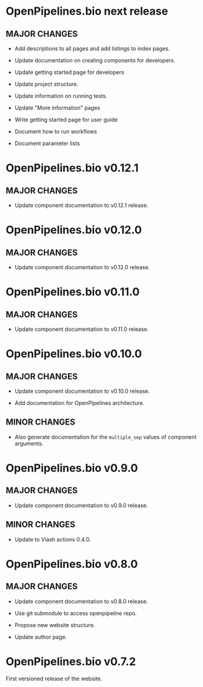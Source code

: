 # OpenPipelines.bio next release

## MAJOR CHANGES

* Add descriptions to all pages and add listings to index pages.

* Update documentation on creating components for developers.

* Update getting started page for developers

* Update project structure.

* Update information on running tests.

* Update "More information" pages

* Write getting started page for user guide

* Document how to run workflows

* Document parameter lists

# OpenPipelines.bio v0.12.1

## MAJOR CHANGES

* Update component documentation to v0.12.1 release.

# OpenPipelines.bio v0.12.0

## MAJOR CHANGES

* Update component documentation to v0.12.0 release.

# OpenPipelines.bio v0.11.0

## MAJOR CHANGES

* Update component documentation to v0.11.0 release.

# OpenPipelines.bio v0.10.0

## MAJOR CHANGES

* Update component documentation to v0.10.0 release.

* Add documentation for OpenPipelines architecture.

## MINOR CHANGES

* Also generate documentation for the `multiple_sep` values of component arguments.

# OpenPipelines.bio v0.9.0

## MAJOR CHANGES

* Update component documentation to v0.9.0 release.

## MINOR CHANGES

* Update to Viash actions 0.4.0.

# OpenPipelines.bio v0.8.0

## MAJOR CHANGES
* Update component documentation to v0.8.0 release.

* Use git submodule to access openpipeline repo.

* Propose new website structure.

* Update author page.

# OpenPipelines.bio v0.7.2

First versioned release of the website.